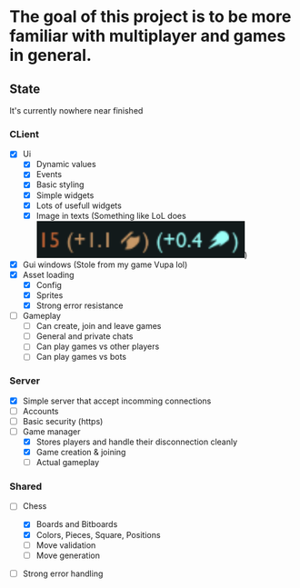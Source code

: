 # The goal of this project is to be more familiar with multiplayer and games in general.

## State
It's currently nowhere near finished

### CLient
- [x] Ui
    - [x] Dynamic values
    - [x] Events
    - [x] Basic styling
    - [X] Simple widgets
    - [x] Lots of usefull widgets
    - [x] Image in texts (Something like LoL does ![](assets/LoL_img_in_text.png))
- [x] Gui windows (Stole from my game Vupa lol)
- [x] Asset loading
    - [x] Config
    - [x] Sprites
    - [x] Strong error resistance
- [ ] Gameplay
    - [ ] Can create, join and leave games
    - [ ] General and private chats
    - [ ] Can play games vs other players
    - [ ] Can play games vs bots

### Server
- [x] Simple server that accept incomming connections
- [ ] Accounts
- [ ] Basic security (https)
- [ ] Game manager
    - [x] Stores players and handle their disconnection cleanly
    - [x] Game creation & joining
    - [ ] Actual gameplay 

### Shared
- [ ] Chess
    - [x] Boards and Bitboards
    - [x] Colors, Pieces, Square, Positions
    - [ ] Move validation
    - [ ] Move generation 
- [ ] Strong error handling



